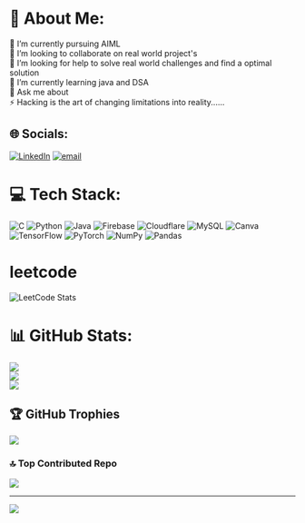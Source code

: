 # 💫 About Me:
🔭 I’m currently pursuing AIML<br>👯 I’m looking to collaborate on real world project's<br>🤝 I’m looking for help to solve real world challenges and find a optimal solution <br>🌱 I’m currently learning java and DSA<br>💬 Ask me about<br>⚡ Hacking is the art of changing limitations into reality......


## 🌐 Socials:
[![LinkedIn](https://img.shields.io/badge/LinkedIn-%230077B5.svg?logo=linkedin&logoColor=white)](https://linkedin.com/in/Pavithran030) [![email](https://img.shields.io/badge/Email-D14836?logo=gmail&logoColor=white)](mailto:techpavithran18@gmail.com) 

# 💻 Tech Stack:
![C]([https://img.shields.io/badge/c-%2300599C.svg?style=plastic&logo=c&logoColor=white](https://img.icons8.com/color/48/c-programming.png)) ![Python](https://img.icons8.com/color/48/python--v1.png) ![Java]([https://img.icons8.com/color/48/c-programming.png](https://img.icons8.com/nolan/64/java-coffee-cup-logo.png)) ![Firebase](https://img.shields.io/badge/firebase-%23039BE5.svg?style=plastic&logo=firebase) ![Cloudflare](https://img.shields.io/badge/Cloudflare-F38020?style=plastic&logo=Cloudflare&logoColor=white) ![MySQL](https://img.shields.io/badge/mysql-4479A1.svg?style=plastic&logo=mysql&logoColor=white) ![Canva](https://img.shields.io/badge/Canva-%2300C4CC.svg?style=plastic&logo=Canva&logoColor=white) ![TensorFlow](https://img.shields.io/badge/TensorFlow-%23FF6F00.svg?style=plastic&logo=TensorFlow&logoColor=white) ![PyTorch](https://img.shields.io/badge/PyTorch-%23EE4C2C.svg?style=plastic&logo=PyTorch&logoColor=white) ![NumPy](https://img.shields.io/badge/numpy-%23013243.svg?style=plastic&logo=numpy&logoColor=white) ![Pandas](https://img.shields.io/badge/pandas-%23150458.svg?style=plastic&logo=pandas&logoColor=white)

# leetcode
![LeetCode Stats](https://leetcard.jacoblin.cool/Pavithran_25?theme=catppuccinMocha&font=Merienda&ext=heatmap)

# 📊 GitHub Stats:
![](https://github-readme-stats.vercel.app/api?username=Pavithran030&theme=blue-green&hide_border=false&include_all_commits=true&count_private=false)<br/>
![](https://nirzak-streak-stats.vercel.app/?user=Pavithran030&theme=blue-green&hide_border=false)<br/>
![](https://github-readme-stats.vercel.app/api/top-langs/?username=Pavithran030&theme=blue-green&hide_border=false&include_all_commits=true&count_private=false&layout=compact)

## 🏆 GitHub Trophies
![](https://github-profile-trophy.vercel.app/?username=Pavithran030&theme=rose_pine&no-frame=false&no-bg=true&margin-w=4)

### 🔝 Top Contributed Repo
![](https://github-contributor-stats.vercel.app/api?username=Pavithran030&limit=5&theme=blueberry&combine_all_yearly_contributions=true)

---
[![](https://visitcount.itsvg.in/api?id=Pavithran030&icon=2&color=8)](https://visitcount.itsvg.in)

<!-- Proudly created with GPRM ( https://gprm.itsvg.in ) -->
